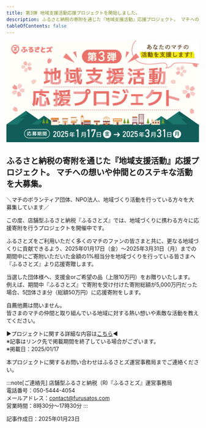 ```yaml
---
title: 第3弾 地域支援活動応援プロジェクトを開始しました。
description: ふるさと納税の寄附を通じた『地域支援活動』応援プロジェクト。 マチへの想いや仲間とのステキな活動を大募集。
tableOfContents: false
---
```




![](../../../assets/images/info_250123-support-pj03-01.jpg)  

## ふるさと納税の寄附を通じた『地域支援活動』応援プロジェクト。 マチへの想いや仲間とのステキな活動を大募集。


＼マチのボランティア団体、NPO法人、地域づくり活動を行っている方々を大募集しています／

この度、店舗型ふるさと納税『ふるさとズ』では、地域づくりに携わる方々に応援寄附を行うプロジェクトを開催中です。

ふるさとズをご利用いただく多くのマチのファンの皆さまと共に、更なる地域づくりに貢献できるよう、2025年01月17日（金）〜2025年3月31日（月）までの期間中にご寄附いただいた金額の1%相当分を地域づくりを行っている皆さまへ『ふるさとズ』より応援寄贈します。

当選した団体様へ、支援金orご希望の品（上限10万円）をお贈りいたします。  
例えば、期間中『ふるさとズ』で寄附を受け付けた寄附総額が5,000万円だった場合、5団体さま分（総額50万円）に応援寄附をします。 

自薦他薦は問いません。  
皆さまのマチの仲間と取り組んでいる地域に対する熱い想いや素敵な活動を教えてください。

▶︎プロジェクトに関する詳細な内容は[こちら](https://furusatos.com/charities)◀︎  
※記事はリンク先で掲載期間を終了している場合がございます。  
※掲載日：2025/01/17

本プロジェクトに関するお問い合わせはふるさとズ運営事務局までご連絡ください。

:::note[ご連絡先]
店舗型ふるさと納税（R)『ふるさとズ』運営事務局  
電話番号：050-5444-4054  
メールアドレス：contact@furusatos.com  
営業時間：8時30分～17時30分
:::

記事作成日：2025年01月23日